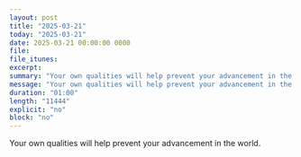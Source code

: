 ```yaml
---
layout: post
title: "2025-03-21"
today: "2025-03-21"
date: 2025-03-21 00:00:00 0000
file:
file_itunes:
excerpt:
summary: "Your own qualities will help prevent your advancement in the world."
message: "Your own qualities will help prevent your advancement in the world."
duration: "01:00"
length: "11444"
explicit: "no"
block: "no"
---
```

Your own qualities will help prevent your advancement in the world.

